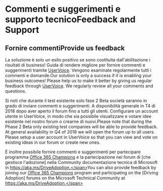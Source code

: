 # <a name="feedback-and-support"></a><span data-ttu-id="4a6ca-101">Commenti e suggerimenti e supporto tecnico</span><span class="sxs-lookup"><span data-stu-id="4a6ca-101">Feedback and Support</span></span>

## <a name="provide-us-feedback"></a><span data-ttu-id="4a6ca-102">Fornire commenti</span><span class="sxs-lookup"><span data-stu-id="4a6ca-102">Provide us feedback</span></span>

<span data-ttu-id="4a6ca-p101">La soluzione è solo un esito positivo se sono costituita dall'abilitazione i risultati di business!  Guida di rendere migliore per fornire commenti e suggerimenti tramite [UserVoice](https://microsoftteams.uservoice.com/forums/913429-learning-solutions).  Vengono esaminate regolarmente tutti i commenti e domande.</span><span class="sxs-lookup"><span data-stu-id="4a6ca-p101">Our solution is only a success if it is enabling your business outcomes!  Please help us to make it better by giving us regular feedback through  [UserVoice](https://microsoftteams.uservoice.com/forums/913429-learning-solutions).  We regularly review all your comments and questions.</span></span>

<span data-ttu-id="4a6ca-p102">Si noti che durante il test esistente solo fase 2 Beta società saranno in grado di inviare commenti e suggerimenti.  A disponibilità generale in T4 di 2018 dopo aver aperto il forum fino a tutti gli utenti. Configurare un account utente in UserVoice, in modo che sia possibile visualizzare e votare idee esistente nel nostro forum o crearne di nuovi.</span><span class="sxs-lookup"><span data-stu-id="4a6ca-p102">Please note that during the Phase 2 Beta only existing test companies will be able to provide feedback.  At general availability in Q4 of 2018 we will open the forum up to all users. Please setup a user account in UserVoice so that you can view and vote on existing ideas in our forum or create new ones.</span></span>  

<span data-ttu-id="4a6ca-109">È inoltre possibile fornire commenti e suggerimenti per partecipare programma [Office 365 Champions](https://aka.ms/O365Champions) e la partecipazione nei forum di [che gestisce l'adozione] nella Community documentazione tecnica di Microsoft in https://aka.ms/DriveAdoption.</span><span class="sxs-lookup"><span data-stu-id="4a6ca-109">You can also provide feedback by joining our [Office 365 Champions](https://aka.ms/O365Champions) program and participating on the [Driving Adoption] forums on the Microsoft Technical Community at https://aka.ms/DriveAdoption.</span></span> 

